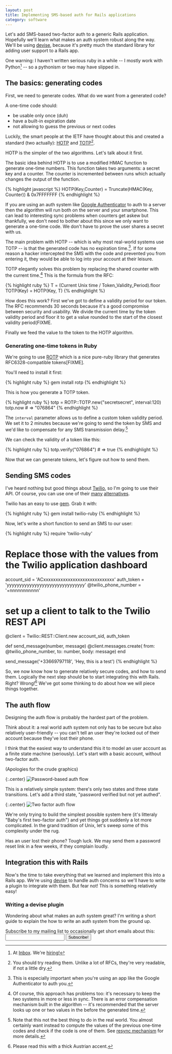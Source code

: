 ```yaml
---
layout: post
title: Implementing SMS-based auth for Rails applications
category: software
---
```


Let's add SMS-based two-factor auth to a generic Rails application. Hopefully we'll learn what makes an auth system robust along the way. We'll be using [devise](https://github.com/plataformatec/devise), because it's pretty much the standard library for adding user support to a Rails app.

One warning: I haven't written serious ruby in a while -- I mostly work with Python[^inbox] -- so a pythonism or two may have slipped in.

## The basics: generating codes

First, we need to generate codes. What do we want from a generated code?

A one-time code should:

- be usable only once (duh)
- have a built-in expiration date
- not allowing to guess the previous or next codes

Luckily, the smart people at the IETF have thought about this and created a standard (two actually): [HOTP](https://tools.ietf.org/html/rfc4226) and [TOTP](https://tools.ietf.org/html/rfc6238)[^readable].

HOTP is the simpler of the two algorithms. Let's talk about it first.

The basic idea behind HOTP is to use a modified HMAC function to generate one-time numbers. This function takes two arguments: a secret key and a counter. The counter is incremented between runs which actually changes the output of the function.

{% highlight javascript %}
HOTP(Key,Counter) = Truncate(HMAC(Key, Counter)) & 0x7FFFFFFF
{% endhighlight %}

If you are using an auth system like [Google Authenticator](http://en.wikipedia.org/wiki/Google_Authenticator) to auth to a server then the algorithm will run both on the server and your smartphone. This can lead to interesting sync problems when counters get askew but thankfully, we don't need to bother about this since we only want to generate a one-time code. We don't have to prove the user shares a secret with us.

The main problem with HOTP -- which is why most real-world systems use TOTP -- is that the generated code has no expiration time.[^google_authenticator]. If for some reason a hacker intercepted the SMS with the code and prevented you from entering it, they would be able to log into your account at their leisure.

TOTP elegantly solves this problem by replacing the shared counter with the current time.[^drift] This is the formula from the RFC:

{% highlight ruby %}
T = (Current Unix time / Token_Validity_Period).floor
TOTP(Key) = HOTP(Key, T)
{% endhighlight %}

How does this work? First we've got to define a validity period for our token. The RFC recommends 30 seconds because it's a good compromise between security and usability. We divide the current time by the token validity period and floor it to get a value rounded to the start of the closest validity period(FIXME.

Finally we feed the value to the token to the HOTP algorithm.

### Generating one-time tokens in Ruby

We're going to use [ROTP](https://github.com/mdp/rotp) which is a nice pure-ruby library that generates RFC6328-compatible tokens[FIXME].

You'll need to install it first:

{% highlight ruby %}
gem install rotp
{% endhighlight %}

This is how you generate a TOTP token.

{% highlight ruby %}
totp = ROTP::TOTP.new("secretsecret", interval:120)
totp.now # => "076864"
{% endhighlight %}

The `interval` parameter allows us to define a custom token validity period. We set it to 2 minutes because we're going to send the token by SMS and we'd like to compensate for any SMS transmission delay.[^real_world]

We can check the validity of a token like this:

{% highlight ruby %}
totp.verify("076864") # => true
{% endhighlight %}

Now that we can generate tokens, let's figure out how to send them.

## Sending SMS codes

I've heard nothing but good things about [Twilio](http://twilio.com/), so I'm going to use their API. Of course, you can use one of their [many](https://www.plivo.com/) [alternatives](https://www.nexmo.com/).

Twilio has an easy to use [gem](https://github.com/twilio/twilio-ruby). Grab it with:

{% highlight ruby %}
gem install twilio-ruby
{% endhighlight %}

Now, let's write a short function to send an SMS to our user:

{% highlight ruby %}
require 'twilio-ruby'

# Replace those with the values from the Twilio application dashboard
account_sid = 'ACxxxxxxxxxxxxxxxxxxxxxxxxxxxxx'
auth_token = 'yyyyyyyyyyyyyyyyyyyyyyyyyyyyyyy'
@twilio_phone_number = '+nnnnnnnnnnn'

# set up a client to talk to the Twilio REST API
@client = Twilio::REST::Client.new account_sid, auth_token

def send_message(number, message)
    @client.messages.create(
        from: @twilio_phone_number,
        to: number,
        body: message)
end

send_message('+33669797118', 'Hey, this is a test')
{% endhighlight %}

So, we now know how to generate relatively secure codes, and how to send them. Logically the next step should be to start integrating this with Rails. Right? Wrong![^austrian] We've got some thinking to do about how we will piece things together.

## The auth flow

Designing the auth flow is probably the hardest part of the problem.

Think about it: a real world auth system not only has to be secure but also relatively user-friendly -- you can't tell an user they're locked out of their account because they've lost their phone.

I think that the easiest way to understand this it to model an user account as a finite state machine (seriously). Let's start with a basic account, without two-factor auth.

(Apologies for the crude graphics)

{:.center}
![Password-based auth flow](/images/rails_2fa/passwd_auth.png)

This is a relatively simple system: there's only two states and three state transitions. Let's add a third state, "password verified but not yet authed".

{:.center}
![Two factor auth flow](/images/rails_2fa/2fa_flow.png)

We're only trying to build the simplest possible system here (it's litteraly "Baby's first two-factor auth") and yet things got suddenly a lot more complicated. In the grand tradition of Unix, let's sweep some of this complexity under the rug.

Has an user lost their phone? Tough luck. We may send them a password reset link in a few weeks, if they complain loudly.

## Integration this with Rails

Now's the time to take everything that we learned and implement this into a Rails app. We're using [devise](https://github.com/plataformatec/devise) to handle auth concerns so we'll have to write a plugin to integrate with them. But fear not! This is something relatively easy!

### Writing a devise plugin


<div class="bluebox">
<p>
    Wondering about what makes an auth system great? I'm writing a short guide to explain the how to write an auth system from the ground up.
</p>
Subscribe to my mailing list to occasionally get short emails about this:
<form>
    <input type="text"></input>
    <input type="submit" value="Subscribe!"></input>
</form>
</div>

[^inbox]: At [Inbox](http://inboxapp.com). We're [hiring!](https://www.inboxapp.com/jobs)
[^readable]: You should try reading them. Unlike a lot of RFCs, they're very readable, if not a little dry.
[^google_authenticator]: This is especially important when you're using an app like the Google Authenticator to auth you.
[^drift]: Of course, this approach has problems too: it's necessary to keep the two systems in more or less in sync. There is an error compensation mechanism built in the algorithm -- it's recommended that the server looks up one or two values in the before the generated time.
[^real_world]: Note that this not the best thing to do in the real world. You almost certainly want instead to compute the values of the previous one-time codes and check if the code is one of them. See [resync mechanism](https://tools.ietf.org/html/rfc6238#page-7) for more details.
[^austrian]: Please read this with a thick Austrian accent.
